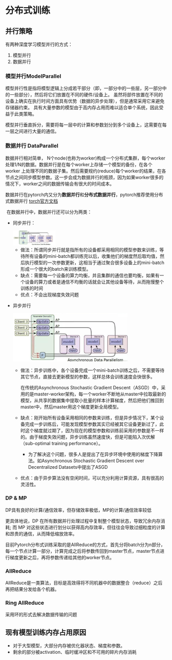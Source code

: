 # 分布式训练

## 并行策略

有两种深度学习模型并行的方式：

1. 模型并行
2. 数据并行

### 模型并行ModelParallel



模型并行性是指将模型逻辑上分成若干部分（即，一部分中的一些层，另一部分中的一些部分），然后将它们放置在不同的硬件/设备上。 虽然将部件放置在不同的设备上确实在执行时间方面具有优势（数据的异步处理），但是通常采用它来避免存储器约束。 具有大量参数的模型由于高内存占用而难以适合单个系统，因此受益于此类策略。



模型并行垂直拆分，需要将每一层中的计算和参数划分到多个设备上，这需要在每一层之间进行大量的通信。

### 数据并行 DataParallel

数据并行相对简单， N个node(也称为worker)构成一个分布式集群，每个worker处理1/N的数据。数据并行是在每个worker上存储一个模型的备份，在各个worker 上处理不同的数据子集。然后需要规约(reduce)每个worker的结果，在各节点之间同步模型参数。这一步会成为数据并行的瓶颈，因为如果worker很多的情况下，worker之间的数据传输会有很大的时间成本。

​	数据并行在pytorch内又分为**数据并行**和**分布式数据并行**，pytorch推荐使用分布式数据并行 [torch官方文档](https://pytorch.org/docs/stable/notes/cuda.html#cuda-nn-ddp-instead)



​	在数据并行中，数据并行还可以分为两类：

+ 同步并行：

	<img src="分布式训练种类.assets/image-20220921154135561.png" alt="image-20220921154135561" style="zoom: 13%;" />

	+ 做法：所谓同步并行就是指所有的设备都采用相同的模型参数来训练，等待所有设备的mini-batch都训练完以后，收集他们的梯度然后取均值，然后执行模型的一次参数更新，这相当于通过聚合很多设备上的mini-batch形成一个很大的batch来训练模型。
	+ 缺点：需要每一个设备的算力均衡，并且集群的通信也要均衡，如果有一个设备的算力或者是通信不均衡的话就会让其他设备等待，从而拖慢整个训练的时间
	+ 优点：不会出现梯度失效问题

+ 异步并行

	<img src="分布式训练种类.assets/image-20220921154935345.png" alt="image-20220921154935345" style="zoom:35%;" />

	+ 做法：异步训练中，各个设备完成一个mini-batch训练之后，不需要等待其它节点，直接去更新模型的参数，这样总体会训练速度会快很多。
	
		在传统的Asynchronous Stochastic Gradient Descent（ASGD）中，采用的是master-worker架构，每一个worker不断地从master中拉取最新的模型，从共享的数据集中提取小批量的样本计算梯度，然后把他们推回到master中，然后master用这个梯度更新全局模型。
	
	+ 缺点：刚开始所有设备采用相同的参数来训练，但是异步情况下，某个设备完成一步训练后，可能发现模型参数其实已经被其它设备更新过了，此时这个梯度就过期了，因为现在的模型参数和训练前采用的参数是不一样的。由于梯度失效问题，异步训练虽然速度快，但是可能陷入次优解（sub-optimal training performance）。
	
		+ 为了解决这个问题，很多人是提出了在异步环境中使用的梯度下降算法。如Asynchronous Stochastic Gradient Descent over Decentralized Datasets中提出了ASGD
	
	+ 优点：由于异步算法没有空闲时间，可以充分利用计算资源，具有很高的灵活性。



### DP & MP

DP具有良好的计算/通信效率，但存储效率极低，MP的计算/通信效率较低

更具体地说，DP 在所有数据并行处理过程中复制整个模型状态，导致冗余内存消耗; 而 MP 对这些状态进行划分以获得高内存效率，但往往会导致过细粒度的计算和昂贵的通信，从而降低缩放效率。



目前Pytorch分布式训练采取的是AllReduce的方式，首先分将batch分为n部分，每一个节点计算一部分，计算完成之后将参数传回到master节点，master节点进行梯度更新之后，再将参数传递给其他的worker节点。

### AllReduce

AllReduce是一类算法，目标是高效得将不同机器中的数据整合（reduce）之后再把结果分发给各个机器。



### Ring AllReduce

采用环的形式去解决数据传输的问题







## 现有模型训练内存占用原因

+ 对于大型模型，大部分内存被优化器状态、梯度和参数。
+ 剩余的部分被activation、临时缓冲区和不可用的碎片内存消耗
